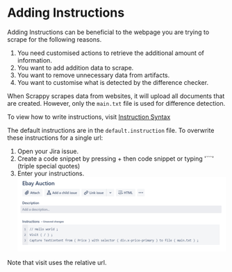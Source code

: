 # Adding Instructions

Adding Instructions can be beneficial to the webpage you are trying to scrape for the following reasons.

1. You need customised actions to retrieve the additional amount of information. 
2. You want to add addition data to scrape.
3. You want to remove unnecessary data from artifacts.
4. You want to customise what is detected by the difference checker.

When Scrappy scrapes data from websites, it will upload all documents that are created. However, only the `main.txt` file is used for difference detection.

To view how to write instructions, visit [Instruction Syntax](syntax.md)

The default instructions are in the `default.instruction` file. To overwrite these instructions for a single url:
1. Open your Jira issue.
2. Create a code snippet by pressing + then code snippet or typing '```' (triple special quotes)
3. Enter your instructions.
![Instruction Example](images/Instruction-example.png)

Note that visit uses the relative url. 